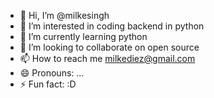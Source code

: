 - 👋 Hi, I’m @milkesingh
- 👀 I’m interested in coding backend in python
- 🌱 I’m currently learning python
- 💞️ I’m looking to collaborate on open source
- 📫 How to reach me milkediez@gmail.com
- 😄 Pronouns: ...
- ⚡ Fun fact: :D

<!---
milkesingh/milkesingh is a ✨ special ✨ repository because its `README.md` (this file) appears on your GitHub profile.
You can click the Preview link to take a look at your changes.
--->
